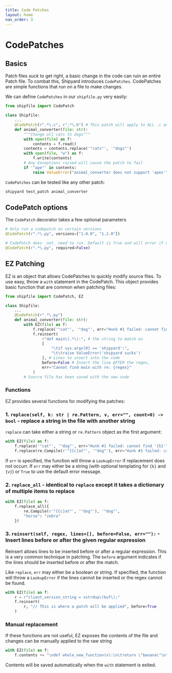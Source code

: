 ```yaml
---
title: Code Patches
layout: home
nav_order: 3
---
```

# CodePatches

## Basics
Patch files _suck_ to get right, a basic change in the code can ruin an entire Patch file. To combat this, Shipyard introduces `CodePatches`. CodePatches are simple functions that run on a file to make changes.

We can define `CodePatches` in our `shipfile.py` very easily:

```python
from shipfile import CodePatch

class Shipfile:
    ...
    @CodePatch(r".*\.c", r".*\.h") # This patch will apply to ALL .c and .h files
    def animal_converter(file: str):
        """Change all cats to dogs"""
        with open(file) as f:
            contents = f.read()
        contents = contents.replace('"cats"', '"dogs"')
        with open(file, "w") as f:
            f.write(contents)
        # Any Exceptions raised will cause the patch to fail
        if '"ape"' in contents:
            raise ValueError("animal_converter does not support 'apes'")
```

`CodePatches` can be tested like any other patch:
```bash
shipyard test_patch animal_converter
```


## CodePatch options

The `CodePatch` decorator takes a few optional parameters

```python
# Only run a codepatch on certain versions
@CodePatch(r".*\.py", versions=["1.0.0", "1.2.0"])

# CodePatch does _not_ need to run. Default is True and will error if no file matches
@CodePatch(r".*\.py", required=False)
```

## EZ Patching

EZ is an object that allows CodePatches to quickly modify source files. To use easy, throw a `with` statement in
the CodePatch. This object provides basic function that are common when patching files:
```python
from shipfile import CodePatch, EZ

class Shipfile:
    ...
    @CodePatch(r".*\.py")
    def animal_converter(file: str):
        with EZ(file) as f:
            f.replace('"cat"', '"dog"', err="Hunk #1 failed: cannot find '{k}'")
            f.reinsert(
                r"def main\(.*\):", # the string to match on
                [
                    "\tif sys.argv[0] == 'shipyard':",
                    "\t\traise ValueError('shipyard sucks')
                ], # Lines to insert into the code
                before=False # Insert the line AFTER the regex,
                err="Cannot find main with re: {regex}"
            )
        # Source file has been saved with the new code
```

### Functions

EZ provides several functions for modifying the patches:

### 1. `replace(self, k: str | re.Pattern, v, err="", count=0) -> bool` - replace a string in the file with another string

`replace` can take either a string or `re.Pattern` object as the first argument:
```python
with EZ(file) as f:
    f.replace('"cat"', '"dog"', err="Hunk #1 failed: cannot find '{k}'")
    f.replace(re.Compile(r'"[Cc]at"', '"dog"'), err="Hunk #1 failed: cannot find '{k}'")
```

If `err` is specified, the function will throw a `LookupError` if replacement does not occurr. If `err` may either be a string (with optional templating for `{k}` and `{v}`) or `True` to use the default error message.

### 2. `replace_all` - identical to `replace` except it takes a dictionary of multiple items to replace

```python
with EZ(file) as f:
    f.replace_all({
        re.Compile(r'"[Cc]at"', '"dog"'), '"dog"',
        "horse": "zebra"
    })
```

### 3. `reinsert(self, regex, lines=[], before=False, err=""):` - Insert lines before or after the given regular expression
Reinsert allows lines to be inserted before or after a regular expression. This is a very common technique in patching. The
`before` argument indicates if the lines should be inserted before or after the match.

Like `replace`, `err` may either be a boolean or string. If specified, the function will throw a `LookupError` if the lines cannot be inserted or the regex cannot be found.

```python
with EZ(file) as f:
    r = r"client_version_string = xstrdup\(buf\);"
    f.reinsert(
        r, "// This is where a patch will be applied", before=True
    )
```

### Manual replacement
If these functions are not useful, EZ exposes the contents of the file and changes can be manually applied to the raw string
```python
with EZ(file) as f:
    f.contents += "\ndef whole_new_function(x):\n\treturn \"banana\"\n"
```

Contents will be saved automatically when the `with` statement is exited.